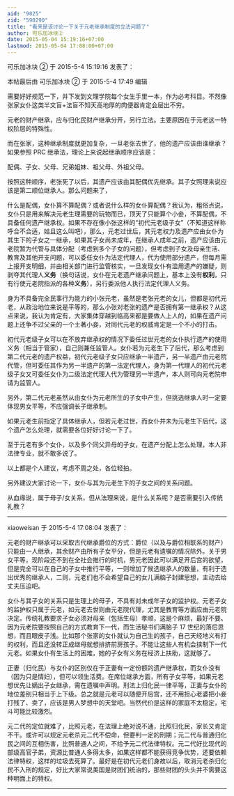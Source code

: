 ```yaml
---
aid: "9025"
zid: "590290"
title: "看来是该讨论一下关于元老继承制度的立法问题了"
author: 可乐加冰块②
date: 2015-05-04 15:19:16+07:00
lastmod: 2015-05-04 17:08:00+07:00
---
```


可乐加冰块 ② 于 2015-5-4 15:19:16 发表了：

本帖最后由 可乐加冰块 ② 于 2015-5-4 17:49 编辑

需要好好规范一下，并下发到文理学院每个女生手里一本，作为必考科目。不然像张家女仆这类半文盲+法盲不知天高地厚的肉便器肯定会层出不穷。

元老的财产继承，应与归化民财产继承分开，另行立法。主要原因在于元老这一特权阶层的特殊性。

而在张家，这种继承制度就更加复杂，一旦老张去世了，他的遗产应该由谁继承？如果参照 PRC 继承法，理论上来说起继承顺序应该是：

配偶、子女、父母、兄弟姐妹、祖父母、外祖父母。

按照这种顺序，老张死了以后，其遗产应该由其配偶优先继承。其子女照理来说应该是第二顺位继承人。那么问题来了，

什么是配偶，女仆算不算配偶？或者说什么样的女仆算配偶？我认为，粗俗点说，女仆只是用来解决元老生理需要的玩物而已，顶天了只能算个小妾，不算配偶，不具备任何遗产继承权。如果不存在像小张这样的“初代元老级子女”（不知道这样称呼合不合适，姑且这么叫吧），那么，元老过世后，其元老权力及遗产应由女仆为其生下的子女之一继承，如果其子女尚未成年，在继承人成年之前，遗产应该由元老院暂为代管与具体分配（考虑到多个子女的问题），但考虑到子女及母亲生活、教育及其他开支问题，可以委任女仆为法定代理人，代为使用部分遗产，但每月需上报开支明细，并由相关部门进行监管核实，一旦发现女仆有滥用遗产的嫌疑，则剥夺其代理人**义务**（换句话说，女仆在元老遗产继承问题上，基本上没有**权利**，只有行使元老院指派的各种**义务**），另行委派他人执行法定代理人义务。

身为不具备完全民事行为能力的小张元老，虽然是老张元老的女儿，但都是初代元老，从政治地位来说是平等的，那么小张对老张的遗产是否拥有第一继承权？从这点来说，我认为肯定有，大家集体穿越到临高来都是要做人上人的，如果在遗产问题上还争不过父亲的一个土著小妾，对同代元老的权威肯定是一个不小的打击。

初代元老级子女可以在不放弃继承权的情况下委任过世元老的女仆执行遗产的使用义务（相当于管家），自己则兼任监管人。女仆若为元老生下了后代，那么考虑到第二代元老的遗产权益，初代元老级子女只应继承一半遗产，另一半遗产由元老院代管，但可委任其作为另一半遗产的第一法定代理人，身为第一代理人的初代元老级子女又可委任女仆为二级法定代理人代为管理另一半遗产，本人则可向元老院申请为监管人。

另外，第二代元老虽然从由女仆为元老所生的子女中产生，但挑选继承人时一定要体现男女平等，不应强调长子继承制。

如果元老生前指定了具体继承人，但若元老过世，而女仆并未为元老生下后代，这个遗产怎么处理，就需要各位好好讨论一下了。

至于元老有多个女仆，以及多个同父异母的子女，在遗产分配上怎么处理，本人非法律专业，就不敢多说了。

以上都是个人建议，考虑不周之处，各位轻拍。

另外建议大家讨论一下，女仆与其为元老生下的子女之间的关系问题。

从血缘说，属于母子/女关系，但从法理来说，是什么关系呢？是否需要引入传统礼教？

---

xiaoweisan 于 2015-5-4 17:08:04 发表了：

元老的财产继承可以采取古代继承爵位的方式：爵位（以及与爵位相联系的财产）只能由一人继承，其余财产由所有子女平分，但是元老有遗嘱的情况除外。关于男女平等，现阶段还不到在全社会推行的时机，男元老因此可以满足开后宫的欲望，但是完全可以在自己的子女中推行平等，一则增加了候选继承人的数量，有利于选出优秀的继承人，二则，元老们也不会希望自己的女儿满脑子封建思想，主动去给丈夫压迫吧。

女仆与其子女的关系只是生理上的母子，不具有对未成年子女的监护权。元老子女的监护权只属于元老，如元老去世则由元老院代理，尤其是教育等方面应由元老院决定。传统礼教要求子女必须对母亲（包括生母）孝顺，这是个麻烦，最好不要。因为元老院要按照自己的方式教育下一代，而生活秘书们满脑子 17 世纪的落后思想，而且眼皮子浅。比如那个张家的女仆就认为自己生的孩子，自己天经地义有打的权利，而且还没转正成继母就想排挤前房孩子。不能让这些人有机会挟制下一代元老。如果女仆有生活上的困难，她的子女有义务在经济上扶助，这就够了。

正妻（归化民）与女仆的区别仅在于正妻有一定份额的遗产继承权，而女仆没有（因为只是情妇），但可以领生活费。在席位继承方面，所有子女平等，如果元老想优先让嫡出子女继承，需在遗嘱中声明。刑法上归化民一律平等，正妻与女仆的地位差别只相当于上下级。总之就是元老可以随便开后宫，还不用担心老婆把小妾打残了、卖了，应该是男人梦想中的天堂吧。当然代价是这样的家庭不太稳定，宅斗可能比较激烈。

元二代的定位就难了，比照元老，在法理上绝对说不通，比照归化民，家长又肯定不干。或许可以规定元老杀元二代不偿命，但要判一定的刑期；元二代与普通归化民之间的互相伤害，比照普通人之间，不给予元二代法律特权。元二代好比现代的部级高官子弟，资源比普通人多得太多，如果这样都不能获得竞争优势，还要依赖法律特权，这样的垃圾去死算了。最好是在初代元老们身故以后，取消元老杀归化民不入刑的规定，好比大家常说美国是财团们统治的，那些财团的头头并不需要这种明面上的特权。

---

